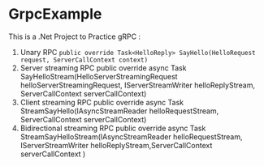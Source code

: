# GrpcExample

This is a .Net Project to Practice gRPC :
1. Unary RPC
  ```public override Task<HelloReply> SayHello(HelloRequest request, ServerCallContext context)```
2. Server streaming RPC
  public override async Task SayHelloStream(HelloServerStreamingRequest helloServerStreamingRequest, IServerStreamWriter<HelloReply> helloReplyStream, ServerCallContext serverCallContext)
3. Client streaming RPC
  public override async Task<HelloReply> StreamSayHello(IAsyncStreamReader<HelloRequest> helloRequestStream, ServerCallContext serverCallContext)
4. Bidirectional streaming RPC
  public override async Task StreamSayHelloStream(IAsyncStreamReader<HelloRequest> helloRequestStream, IServerStreamWriter<HelloReply> helloReplyStream,ServerCallContext serverCallContext )
